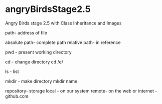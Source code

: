 # angryBirdsStage2.5
Angry Birds stage 2.5 with Class Inheritance and Images

path- address of file

absolute path- complete path
relative path- in reference 

pwd - present working directory

cd  - change directory
cd /e/

ls - list 

mkdir  - make directory
mkdir name


repository- storage
local - on our system
remote- on the web or internet -github.com
